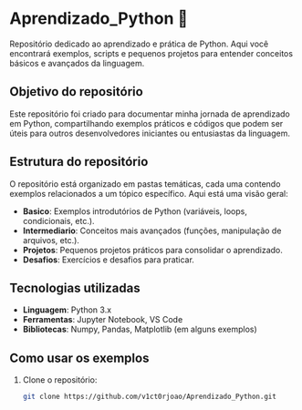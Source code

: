 # Aprendizado_Python 🐍

Repositório dedicado ao aprendizado e prática de Python. Aqui você encontrará exemplos, scripts e pequenos projetos para entender conceitos básicos e avançados da linguagem.

## Objetivo do repositório
Este repositório foi criado para documentar minha jornada de aprendizado em Python, compartilhando exemplos práticos e códigos que podem ser úteis para outros desenvolvedores iniciantes ou entusiastas da linguagem.

## Estrutura do repositório
O repositório está organizado em pastas temáticas, cada uma contendo exemplos relacionados a um tópico específico. Aqui está uma visão geral:

- **Basico**: Exemplos introdutórios de Python (variáveis, loops, condicionais, etc.).
- **Intermediario**: Conceitos mais avançados (funções, manipulação de arquivos, etc.).
- **Projetos**: Pequenos projetos práticos para consolidar o aprendizado.
- **Desafios**: Exercícios e desafios para praticar.

## Tecnologias utilizadas
- **Linguagem**: Python 3.x
- **Ferramentas**: Jupyter Notebook, VS Code
- **Bibliotecas**: Numpy, Pandas, Matplotlib (em alguns exemplos)

## Como usar os exemplos
1. Clone o repositório:
   ```bash
   git clone https://github.com/v1ct0rjoao/Aprendizado_Python.git
